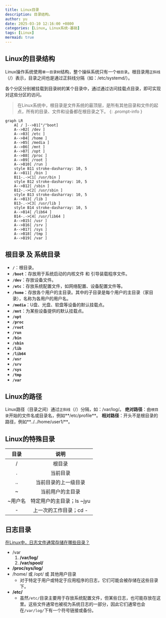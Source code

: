 ```yaml
---
title: Linux目录
description: 目录结构。
author: yu
date: 2025-03-10 12:16:00 +0800
categories: [Linux, Linux系统-基础]
tags: [Linux]
mermaid: true
---
```


## Linux的目录结构

Linux操作系统使用`单一目录树`结构，整个操纵系统只有一个`根目录`。根目录用`正斜线`（/）表示，目录之间也是通过正斜线分隔（如：/etc/systemd/）。

各个分区分别被挂载到目录树的某个目录中，通过通过访问挂载点目录，即可实现对这些分区的访问。

> 在Linux系统中，根目录是文件系统的最顶层，是所有其他目录和文件的起点，所有的目录、文件和设备都在根目录之下。
{: .prompt-info }

```mermaid
graph LR
	A[ / ]-->B1["/"boot]
	A-->B2[ /dev ]
	A-->B3[ /etc ]
	A-->B4[ /home ]
	A-->B5[ /media ]
	A-->B6[ /mnt ]
	A-->B7[ /opt ]
	A-->B8[ /proc ]
	A-->B9[ /root ]
	A-->B10[ /run ]
	style B11 stroke-dasharray: 10, 5
	A-->B11[ /bin ]
	B11-.->C1[ /usr/bin ]
	style B12 stroke-dasharray: 10, 5
	A-->B12[ /sbin ]
	B12-.->C2[ /usr/sbin ]
	style B13 stroke-dasharray: 10, 5
	A-->B13[ /lib ]
	B13-.->C3[ /usr/lib ]
	style B14 stroke-dasharray: 10, 5
	A-->B14[ /lib64 ]
	B14-.->C4[ /usr/lib64 ]
	A-->B15[ /usr ]
	A-->B16[ /srv ]
	A-->B17[ /sys ]
	A-->B18[ /tmp ]
	A-->B19[ /var ]
```

## 根目录 及 系统目录

- **`/`**：根目录。
- **`/boot`**：存放用于系统启动的内核文件 和 引导装载程序文件。
- **`/dev`**：存放设备文件。
- **`/etc`**：存放系统配置文件，如网络配置、设备配置文件等。
- **`/home`**：存放各个用户的主目录。其中的子目录是每个用户的主目录（家目录），名称为各用户的用户名。
- **`/media`**：U盘、光盘、软盘等设备的默认挂载点。
- **`/mnt`**：为某些设备提供的默认挂载点。
- **`/opt`**
- **`/proc`**
- **`/root`**
- **`/run`**
- **`/bin`**
- **`/sbin`**
- **`/lib`**
- **`/lib64`**
- **`/usr`**
- **`/srv`**
- **`/sys`**
- **`/tmp`**
- **`/var`**

## Linux的路径

Linux路径（目录之间）通过`正斜线`（/）分隔，如：/var/log/。
**绝对路径**：由`根目录`开始的文件名或目录名，例如**/etc/profile**。
**相对路径**：开头不是根目录的路径，例如**../../home/user1/**。

## Linux的特殊目录

| 目录 | 说明 |
|:---:|:----:|
| /       | 根目录 |
| .       | 当前目录 |
| ..      | 当前目录的上一级目录 |
| ~       | 当前用户的主目录 |
| ~用户名 | 特定用户的主目录；ls ~jyu |
| -       | 上一次的工作目录；cd - |

## 日志目录

[在Linux中，日志文件通常存储在哪些目录？](https://www.cnblogs.com/huangjiabobk/p/18172420)
* /var
   1. **/var/log/**
   2. **/var/spool/**
* **/proc/sys/log/**
* /home/ 或 /opt/ 或 其他用户目录
  - 对于特定于用户或特定于应用程序的日志，它们可能会被存储在这些目录下。
* **/etc/**
  - 虽然`/etc/`目录主要用于存放系统配置文件，但某些日志，也可能存放在这里。这些文件通常也被视为系统日志的一部分，因此它们通常也会在`/var/log/`下有一个符号链接或备份。

